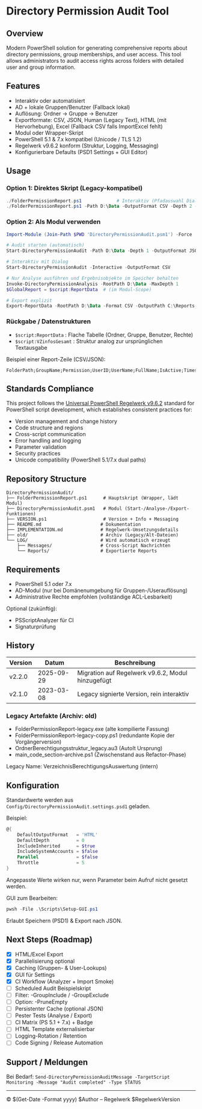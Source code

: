 # Directory Permission Audit Tool

## Overview

Modern PowerShell solution for generating comprehensive reports about directory permissions, group memberships, and user access. This tool allows administrators to audit access rights across folders with detailed user and group information.

## Features

- Interaktiv oder automatisiert
- AD + lokale Gruppen/Benutzer (Fallback lokal)
- Auflösung: Ordner -> Gruppe -> Benutzer
- Exportformate: CSV, JSON, Human (Legacy Text), HTML (mit Hervorhebung), Excel (Fallback CSV falls ImportExcel fehlt)
- Modul oder Wrapper-Skript
- PowerShell 5.1 & 7.x kompatibel (Unicode / TLS 1.2)
- Regelwerk v9.6.2 konform (Struktur, Logging, Messaging)
- Konfigurierbare Defaults (PSD1 Settings + GUI Editor)

## Usage

### Option 1: Direktes Skript (Legacy-kompatibel)

```powershell
./FolderPermissionReport.ps1             # Interaktiv (Pfadauswahl Dialog)
./FolderPermissionReport.ps1 -Path D:\Data -OutputFormat CSV -Depth 2 -IncludeInherited
```

### Option 2: Als Modul verwenden

```powershell
Import-Module (Join-Path $PWD 'DirectoryPermissionAudit.psm1') -Force

# Audit starten (automatisch)
Start-DirectoryPermissionAudit -Path D:\Data -Depth 1 -OutputFormat JSON

# Interaktiv mit Dialog
Start-DirectoryPermissionAudit -Interactive -OutputFormat CSV

# Nur Analyse ausführen und Ergebnisobjekte im Speicher behalten
Invoke-DirectoryPermissionAnalysis -RootPath D:\Data -MaxDepth 1
$GlobalReport = $script:ReportData  # (im Modul-Scope)

# Export explizit
Export-ReportData -RootPath D:\Data -Format CSV -OutputPath C:\Reports
```

### Rückgabe / Datenstrukturen

- `$script:ReportData` : Flache Tabelle (Ordner, Gruppe, Benutzer, Rechte)
- `$script:VZinfosGesamt` : Struktur analog zur ursprünglichen Textausgabe

Beispiel einer Report-Zeile (CSV/JSON):

```text
FolderPath;GroupName;Permission;UserID;UserName;FullName;IsActive;Timestamp
```

## Standards Compliance

This project follows the [Universal PowerShell Regelwerk v9.6.2](../PowerShell-Regelwerk-Universal-v9.6.2.md) standard for PowerShell script development, which establishes consistent practices for:

- Version management and change history
- Code structure and regions
- Cross-script communication
- Error handling and logging
- Parameter validation
- Security practices
- Unicode compatibility (PowerShell 5.1/7.x dual paths)

## Repository Structure

```plaintext
DirectoryPermissionAudit/
├── FolderPermissionReport.ps1      # Hauptskript (Wrapper, lädt Modul)
├── DirectoryPermissionAudit.psm1   # Modul (Start-/Analyse-/Export-Funktionen)
├── VERSION.ps1                     # Version + Info + Messaging
├── README.md                      # Dokumentation
├── IMPLEMENTATION.md              # Regelwerk-Umsetzungsdetails
├── old/                           # Archiv (Legacy/Alt-Dateien)
└── LOG/                           # Wird automatisch erzeugt
    ├── Messages/                  # Cross-Script Nachrichten
    └── Reports/                   # Exportierte Reports
```

## Requirements

- PowerShell 5.1 oder 7.x
- AD-Modul (nur bei Domänenumgebung für Gruppen-/Userauflösung)
- Administrative Rechte empfohlen (vollständige ACL-Lesbarkeit)

Optional (zukünftig):

- PSScriptAnalyzer für CI
- Signaturprüfung

## History

| Version | Datum | Beschreibung |
|---------|-------|--------------|
| v2.2.0  | 2025-09-29 | Migration auf Regelwerk v9.6.2, Modul hinzugefügt |
| v2.1.0  | 2023-03-08 | Legacy signierte Version, rein interaktiv |

### Legacy Artefakte (Archiv: old\)

- FolderPermissionReport-legacy.exe (alte kompilierte Fassung)
- FolderPermissionReport-legacy-copy.ps1 (redundante Kopie der Vorgängerversion)
- OrdnerBerechtigungsstruktur_legacy.au3 (AutoIt Ursprung)
- main_code_section-archive.ps1 (Zwischenstand aus Refactor-Phase)

Legacy Name: VerzeichnisBerechtigungsAuswertung (intern)

## Konfiguration

Standardwerte werden aus `Config/DirectoryPermissionAudit.settings.psd1` geladen.

Beispiel:
 
```powershell
@{
    DefaultOutputFormat   = 'HTML'
    DefaultDepth          = 0
    IncludeInherited      = $true
    IncludeSystemAccounts = $false
    Parallel              = $false
    Throttle              = 5
}
```
Angepasste Werte wirken nur, wenn Parameter beim Aufruf nicht gesetzt werden.

GUI zum Bearbeiten:
 
```powershell
pwsh -File .\Scripts\Setup-GUI.ps1
```

Erlaubt Speichern (PSD1) & Export nach JSON.


## Next Steps (Roadmap)

- [x] HTML/Excel Export
- [x] Parallelisierung optional
- [x] Caching (Gruppen- & User-Lookups)
- [x] GUI für Settings
- [x] CI Workflow (Analyzer + Import Smoke)
- [ ] Scheduled Audit Beispielskript
- [ ] Filter: -GroupInclude / -GroupExclude
- [ ] Option: -PruneEmpty
- [ ] Persistenter Cache (optional JSON)
- [ ] Pester Tests (Analyse / Export)
- [ ] CI Matrix (PS 5.1 + 7.x) + Badge
- [ ] HTML Template externalisierbar
- [ ] Logging-Rotation / Retention
- [ ] Code Signing / Release Automation

## Support / Meldungen

Bei Bedarf: `Send-DirectoryPermissionAuditMessage -TargetScript Monitoring -Message "Audit completed" -Type STATUS`

---
© $(Get-Date -Format yyyy) $Author – Regelwerk $RegelwerkVersion
